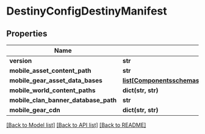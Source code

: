 # DestinyConfigDestinyManifest

## Properties
Name | Type | Description | Notes
------------ | ------------- | ------------- | -------------
**version** | **str** |  | [optional] 
**mobile_asset_content_path** | **str** |  | [optional] 
**mobile_gear_asset_data_bases** | [**list[ComponentsschemasDestinyConfigGearAssetDataBaseDefinition]**](ComponentsschemasDestinyConfigGearAssetDataBaseDefinition.md) |  | [optional] 
**mobile_world_content_paths** | **dict(str, str)** |  | [optional] 
**mobile_clan_banner_database_path** | **str** |  | [optional] 
**mobile_gear_cdn** | **dict(str, str)** |  | [optional] 

[[Back to Model list]](../README.md#documentation-for-models) [[Back to API list]](../README.md#documentation-for-api-endpoints) [[Back to README]](../README.md)



